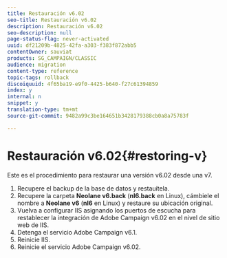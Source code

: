 ```yaml
---
title: Restauración v6.02
seo-title: Restauración v6.02
description: Restauración v6.02
seo-description: null
page-status-flag: never-activated
uuid: df21209b-4825-42fa-a303-f383f872abb5
contentOwner: sauviat
products: SG_CAMPAIGN/CLASSIC
audience: migration
content-type: reference
topic-tags: rollback
discoiquuid: 4f65ba19-e9f0-4425-b640-f27c61394859
index: y
internal: n
snippet: y
translation-type: tm+mt
source-git-commit: 9482a99c3be164651b3428179388cb0a8a75783f

---
```



# Restauración v6.02{#restoring-v}

Este es el procedimiento para restaurar una versión v6.02 desde una v7.

1. Recupere el backup de la base de datos y restauítela.
1. Recupere la carpeta **Neolane v6.back** (**nl6.back** en Linux), cámbiele el nombre a **Neolane v6** (**nl6** en Linux) y restaure su ubicación original.
1. Vuelva a configurar IIS asignando los puertos de escucha para restablecer la integración de Adobe Campaign v6.02 en el nivel de sitio web de IIS.
1. Detenga el servicio Adobe Campaign v6.1.
1. Reinicie IIS.
1. Reinicie el servicio Adobe Campaign v6.02.

